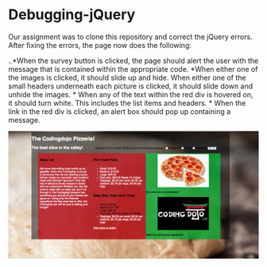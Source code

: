# Debugging-jQuery

Our assignment was to clone this repository and correct the jQuery errors.
After fixing the errors, the page now does the following:

..*When the survey button is clicked, the page should alert the user with the message that is contained within the appropriate code.
        *When either one of the images is clicked, it should slide up and hide.
          When either one of the small headers underneath each picture is
          clicked, it should slide down and unhide the images.
        * When any of the text within the red div is hovered on, it should
          turn white. This includes the list items and headers.
        * When the link in the red div is clicked, an alert box should
          pop up containing a message.

![Finished Page](the_coding_dojo_pizzeria.jpg)
